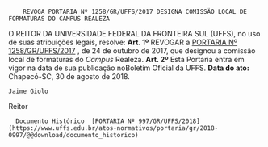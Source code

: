         REVOGA PORTARIA Nº 1258/GR/UFFS/2017 DESIGNA COMISSÃO LOCAL DE FORMATURAS DO CAMPUS REALEZA  

 O REITOR DA UNIVERSIDADE FEDERAL DA FRONTEIRA SUL (UFFS), no uso de suas atribuições legais, resolve:   **Art. 1º** REVOGAR a [PORTARIA Nº 1258/GR/UFFS/2017](https://www.uffs.edu.br/atos-normativos/portaria/gr/2017-1258)  , de 24 de outubro de 2017, que designou a comissão local de formaturas do *Campus* Realeza.   **Art. 2º** Esta Portaria entra em vigor na data de sua publicação noBoletim Oficial da UFFS.      **Data do ato:** Chapecó-SC, 30 de agosto de 2018.   
 

    Jaime Giolo   
 Reitor 

      Documento Histórico  [PORTARIA Nº 997/GR/UFFS/2018](https://www.uffs.edu.br/atos-normativos/portaria/gr/2018-0997/@@download/documento_historico)     
      